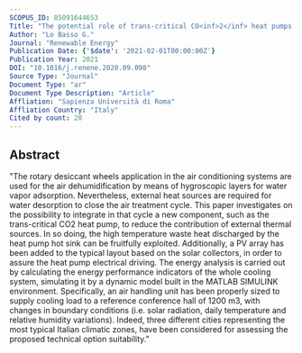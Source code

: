 ```yaml
---
SCOPUS_ID: 85091644653
Title: "The potential role of trans-critical CO<inf>2</inf> heat pumps within a solar cooling system for building services: The hybridised system energy analysis by a dynamic simulation model"
Author: "Lo Basso G."
Journal: "Renewable Energy"
Publication Date: {'$date': '2021-02-01T00:00:00Z'}
Publication Year: 2021
DOI: "10.1016/j.renene.2020.09.098"
Source Type: "Journal"
Document Type: "ar"
Document Type Description: "Article"
Affliation: "Sapienza Università di Roma"
Affliation Country: "Italy"
Cited by count: 20
---
```


## Abstract
"The rotary desiccant wheels application in the air conditioning systems are used for the air dehumidification by means of hygroscopic layers for water vapor adsorption. Nevertheless, external heat sources are required for water desorption to close the air treatment cycle. This paper investigates on the possibility to integrate in that cycle a new component, such as the trans-critical CO2 heat pump, to reduce the contribution of external thermal sources. In so doing, the high temperature waste heat discharged by the heat pump hot sink can be fruitfully exploited. Additionally, a PV array has been added to the typical layout based on the solar collectors, in order to assure the heat pump electrical driving. The energy analysis is carried out by calculating the energy performance indicators of the whole cooling system, simulating it by a dynamic model built in the MATLAB SIMULINK environment. Specifically, an air handling unit has been properly sized to supply cooling load to a reference conference hall of 1200 m3, with changes in boundary conditions (i.e. solar radiation, daily temperature and relative humidity variations). Indeed, three different cities representing the most typical Italian climatic zones, have been considered for assessing the proposed technical option suitability."
